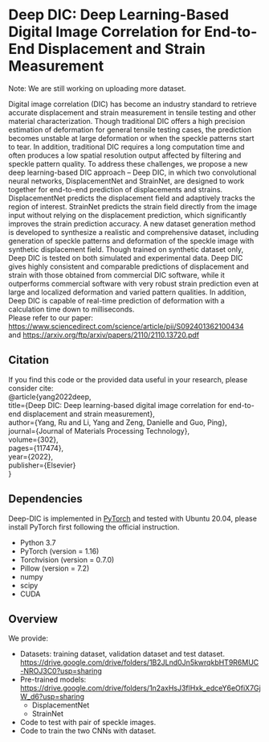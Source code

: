 # Deep DIC: Deep Learning-Based Digital Image Correlation for End-to-End Displacement and Strain Measurement
 
Note: We are still working on uploading more dataset. <br/>

Digital image correlation (DIC) has become an industry standard to retrieve accurate displacement and strain measurement in tensile testing and other material characterization. Though traditional DIC offers a high precision estimation of deformation for general tensile testing cases, the prediction becomes unstable at large deformation or when the speckle patterns start to tear. In addition, traditional DIC requires a long computation time and often produces a low spatial resolution output affected by filtering and speckle pattern quality. To address these challenges, we propose a new deep learning-based DIC approach – Deep DIC, in which two convolutional neural networks, DisplacementNet and StrainNet, are designed to work together for end-to-end prediction of displacements and strains. DisplacementNet predicts the displacement field and adaptively tracks the region of interest. StrainNet predicts the strain field directly from the image input without relying on the displacement prediction, which significantly improves the strain prediction accuracy. A new dataset generation method is developed to synthesize a realistic and comprehensive dataset, including generation of speckle patterns and deformation of the speckle image with synthetic displacement field. Though trained on synthetic dataset only, Deep DIC is tested on both simulated and experimental data. Deep DIC gives highly consistent and comparable predictions of displacement and strain with those obtained from commercial DIC software, while it outperforms commercial software with very robust strain prediction even at large and localized deformation and varied pattern qualities. In addition, Deep DIC is capable of real-time prediction of deformation with a calculation time down to milliseconds.<br/>
Please refer to our paper: https://www.sciencedirect.com/science/article/pii/S092401362100434<br/>
and https://arxiv.org/ftp/arxiv/papers/2110/2110.13720.pdf

## Citation
If you find this code or the provided data useful in your research, please consider cite:<br/>
@article{yang2022deep,<br/>
title={Deep DIC: Deep learning-based digital image correlation for end-to-end displacement and strain measurement},<br/>
author={Yang, Ru and Li, Yang and Zeng, Danielle and Guo, Ping},<br/>
journal={Journal of Materials Processing Technology},<br/>
volume={302},<br/>
pages={117474},<br/>
year={2022},<br/>
publisher={Elsevier}<br/>
}

## Dependencies
Deep-DIC is implemented in [PyTorch](https://pytorch.org/) and tested with Ubuntu 20.04, please install PyTorch first following the official instruction. 
- Python 3.7 
- PyTorch (version = 1.16)
- Torchvision (version = 0.7.0)
- Pillow (version = 7.2)
- numpy
- scipy
- CUDA

## Overview
We provide:
- Datasets: training dataset, validation dataset and test dataset.
      https://drive.google.com/drive/folders/1B2JLnd0Jn5kwrqkbHT9R6MUC-NROJ3C0?usp=sharing
- Pre-trained models:
      https://drive.google.com/drive/folders/1n2axHsJ3flHxk_edceY6eOfiX7GjW_d6?usp=sharing
    - DisplacementNet
    - StrainNet
- Code to test with pair of speckle images.
- Code to train the two CNNs with dataset.
